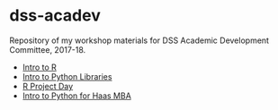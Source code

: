# dss-acadev

Repository of my workshop materials for DSS Academic Development Committee, 2017-18.

- [Intro to R](fa17/r-workshop)
- [Intro to Python Libraries](sp18/python-libraries)
- [R Project Day](sp18/r-project-day)
- [Intro to Python for Haas MBA](sp18/python-workshop)

